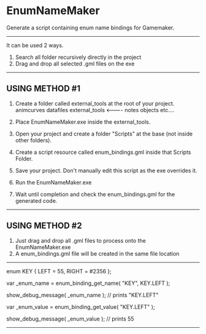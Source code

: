 # EnumNameMaker
Generate a script containing enum name bindings for Gamemaker.

-----------

It can be used 2 ways.
1. Search all folder recursively directly in the project
2. Drag and drop all selected .gml files on the exe

-----------
USING METHOD #1
-----------
1. Create a folder called external_tools at the root of your project.
    animcurves
    datafiles
    external_tools      <---- 
    notes
    objects
    etc....
   
2. Place EnumNameMaker.exe inside the external_tools.

3. Open your project and create a folder "Scripts" at the base (not inside other folders).

4. Create a script resource called enum_bindings.gml inside that Scripts Folder.

5. Save your project. Don't manually edit this script as the exe overrides it.

6. Run the EnumNameMaker.exe

7. Wait until completion and check the enum_bindings.gml for the generated code.

-----------
USING METHOD #2
-----------
1. Just drag and drop all .gml files to process onto the EnumNameMaker.exe
2. A enum_bindings.gml file will be created in the same file location

-----------

enum KEY
{
  LEFT = 55,
  RIGHT = #2356
};

var _enum_name = enum_binding_get_name( "KEY", KEY.LEFT );

show_debug_message( _enum_name ); // prints "KEY.LEFT"

var _enum_value = enum_binding_get_value( "KEY.LEFT" );

show_debug_message( _enum_value ); // prints 55

-----------
